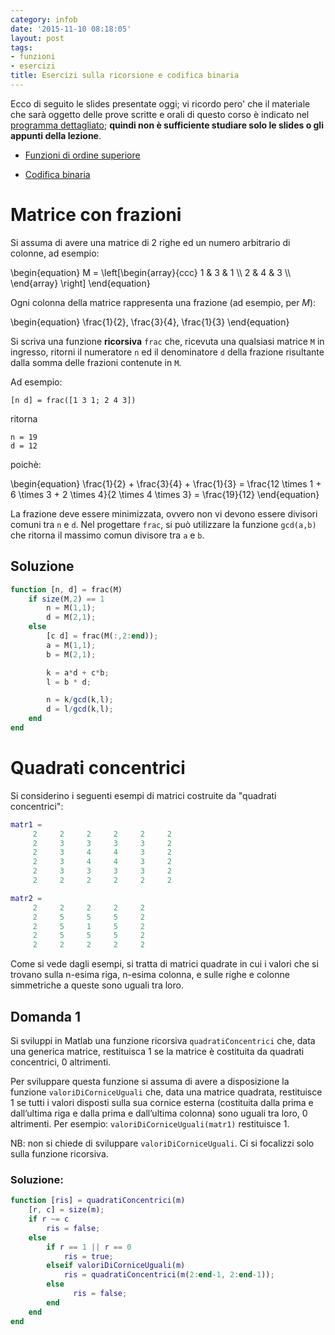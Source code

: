 ```yaml
---
category: infob
date: '2015-11-10 08:18:05'
layout: post
tags:
- funzioni
- esercizi
title: Esercizi sulla ricorsione e codifica binaria
---
```


Ecco di seguito le slides presentate oggi; vi ricordo pero' che il
materiale che sarà oggetto delle prove scritte e orali di questo corso è
indicato nel [programma
dettagliato](http://www.vittoriozaccaria.net/deposit/programmaInfoB.pdf);
**quindi non è sufficiente studiare solo le slides o gli appunti della
lezione**.

- [Funzioni
di ordine superiore](https://dl.dropboxusercontent.com/u/5867765/1516-published-infob/le_matlab_6.pdf)

- [Codifica binaria](https://dl.dropboxusercontent.com/u/5867765/1516-published-infob/le_codifica_0.pdf)


# Matrice con frazioni

Si assuma di avere una matrice di 2 righe ed un numero arbitrario di colonne, ad esempio:

<div> \begin{equation} M = \left[\begin{array}{ccc} 1 & 3 & 1  \\ 2 & 4 & 3  \\ \end{array} \right] \end{equation} </div>

Ogni colonna della matrice rappresenta una frazione (ad esempio, per $M$):

<div> \begin{equation} \frac{1}{2}, \frac{3}{4}, \frac{1}{3} \end{equation} </div>

Si scriva una funzione __ricorsiva__ `frac` che, ricevuta una qualsiasi matrice `M` in ingresso, ritorni il numeratore `n` ed il denominatore `d` della frazione risultante dalla somma delle frazioni contenute in `M`.

Ad esempio:

    [n d] = frac([1 3 1; 2 4 3])

ritorna

    n = 19
    d = 12

poichè:

<div> \begin{equation} \frac{1}{2} + \frac{3}{4} + \frac{1}{3} = \frac{12 \times 1 + 6 \times 3 + 2 \times 4}{2 \times 4 \times 3} = \frac{19}{12} \end{equation} </div>


La frazione deve essere minimizzata, ovvero non vi devono essere divisori comuni tra `n` e `d`. Nel progettare `frac`, si può utilizzare la funzione `gcd(a,b)` che ritorna il massimo comun divisore tra `a` e `b`.

## Soluzione

```octave
function [n, d] = frac(M)
    if size(M,2) == 1
        n = M(1,1);
        d = M(2,1);
    else
        [c d] = frac(M(:,2:end));
        a = M(1,1);
        b = M(2,1);

        k = a*d + c*b;
        l = b * d;

        n = k/gcd(k,l);
        d = l/gcd(k,l);
    end
end
```

# Quadrati concentrici

Si considerino i seguenti esempi di matrici costruite da "quadrati concentrici":


```matlab
matr1 =
     2     2     2     2     2     2
     2     3     3     3     3     2
     2     3     4     4     3     2
     2     3     4     4     3     2
     2     3     3     3     3     2
     2     2     2     2     2     2
```



```matlab
matr2 =
     2     2     2     2     2
     2     5     5     5     2
     2     5     1     5     2
     2     5     5     5     2
     2     2     2     2     2
```


Come si vede dagli esempi, si tratta di matrici quadrate in cui i valori che si trovano sulla n-esima riga, n-esima colonna, e sulle righe e colonne simmetriche a queste sono uguali tra loro.

## Domanda 1

Si sviluppi in Matlab una funzione ricorsiva `quadratiConcentrici` che, data una generica matrice, restituisca 1 se la matrice è costituita da quadrati concentrici, 0 altrimenti.


Per sviluppare questa funzione si assuma di avere a disposizione la funzione `valoriDiCorniceUguali` che, data una matrice quadrata, restituisce 1 se tutti i valori disposti sulla sua cornice esterna (costituita dalla prima e dall’ultima riga e dalla prima e dall’ultima colonna) sono uguali tra loro, 0 altrimenti. Per esempio: `valoriDiCorniceUguali(matr1)` restituisce 1.

NB: non si chiede di sviluppare `valoriDiCorniceUguali`. Ci si focalizzi solo sulla funzione ricorsiva.

### Soluzione:


```matlab
function [ris] = quadratiConcentrici(m)
    [r, c] = size(m);
    if r ~= c
        ris = false;
    else
        if r == 1 || r == 0
            ris = true;
        elseif valoriDiCorniceUguali(m)
            ris = quadratiConcentrici(m(2:end-1, 2:end-1));
        else
              ris = false;
        end
    end
end

```

